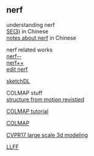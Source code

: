 nerf 
---  

understanding nerf  
[SE(3)](https://zhuanlan.zhihu.com/p/88771394) in Chinese  
[notes about nerf](https://zhuanlan.zhihu.com/p/360365941) in Chinese  


nerf related works  
[nerf--](https://nerfmm.active.vision/)  
[nerf++](https://github.com/Kai-46/nerfplusplus)  
[edit nerf](https://github.com/stevliu/editnerf)  

[sketchDL](https://sketchdl.github.io/)

COLMAP stuff  
[structure from motion revistied](https://www.cv-foundation.org/openaccess/content_cvpr_2016/papers/Schonberger_Structure-From-Motion_Revisited_CVPR_2016_paper.pdf)  

[COLMAP tutorial](https://colmap.github.io/tutorial.html)  

[COLMAP](https://github.com/colmap/colmap)  

[CVPR17 large scale 3d modeling](https://demuc.de/tutorials/cvpr2017/)  

[LLFF](https://github.com/Fyusion/LLFF)  

